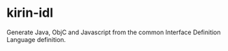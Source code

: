 kirin-idl
=========

Generate Java, ObjC and Javascript from the common Interface Definition Language definition.
